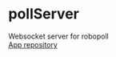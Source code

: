﻿# pollServer
Websocket server for robopoll  
<a href="https://github.com/InsaneH4/robopoll" target="_blank">App repository</a>
